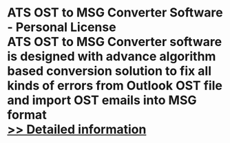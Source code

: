 # ATS OST to MSG Converter Software - Personal License<br />ATS OST to MSG Converter software is designed with advance algorithm based conversion solution to fix all kinds of errors from Outlook OST file and import OST emails into MSG format<br />[>> Detailed information](https://secure.shareit.com/shareit/product.html?productid=300778071&affiliateid=200057808)